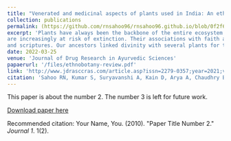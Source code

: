 ```yaml
---
title: "Venerated and medicinal aspects of plants used in India: An ethnobotanical review"
collection: publications
permalink: (https://github.com/rnsahoo96/rnsahoo96.github.io/blob/0f2f6a573c46e1977323d95d8f0c70be20b15af3/files/ethnobotany-review.pdf)
excerpt: 'Plants have always been the backbone of the entire ecosystem of life. Humans depend upon plants not only for fulfilling their basic needs but also for spiritual activities. Their significance has been attributed to their social importance. However, with modernization, these very traditional cultures and practices
are increasingly at risk of extinction. Their associations with faith and religious practices have always been a boon for the conservation of plants and the entire ecosystem depends on it. India is a nation of rich cultural heritage, since ages, it has always emphasized the significance of plants in sacred texts
and scriptures. Our ancestors linked divinity with several plants for their conservation and categorized them as sacred plants because of their miraculous medicinal properties. This situation reflects that though the knowledge of the medicinal value of the plants has vanished, it is still practiced in their religious culture. The study attempts to analyze both the religious and medicinal aspects of 21 plants on the basis of their analogous use across the subcontinent with respect to religions and shared beliefs which got incorporated in our culture because of their diverse benefits, making a divine way for the protection of nature and culture. This study shall stress the importance of ethnobotany and help in the constitution of realistic conservation strategies aiding sustainable development. The enlisted medicinal plants reveal ancient practices that have been scientifically accurate in terms of health and holistic lifestyle, promoting the sustainable use of plants for the betterment of the environment.'
date: 2022-03-25
venue: 'Journal of Drug Research in Ayurvedic Sciences'
papaerurl: '/files/ethnobotany-review.pdf'
link: 'http://www.jdrasccras.com/article.asp?issn=2279-0357;year=2021;volume=6;issue=3;spage=128;epage=140;aulast=Sahoo'
citation: 'Sahoo RN, Kumar S, Suryavanshi A, Kain D, Arya A, Chaudhry B.Venerated and medicinal aspects of plants used in India: An ethnobotanical review. J Drug Res Ayurvedic Sci 2021;6:128-40. DOI: 10.4103/jdras.jdras_15_21'
---
```

This paper is about the number 2. The number 3 is left for future work.

[Download paper here](http://academicpages.github.io/files/paper2.pdf)

Recommended citation: Your Name, You. (2010). "Paper Title Number 2." <i>Journal 1</i>. 1(2).
